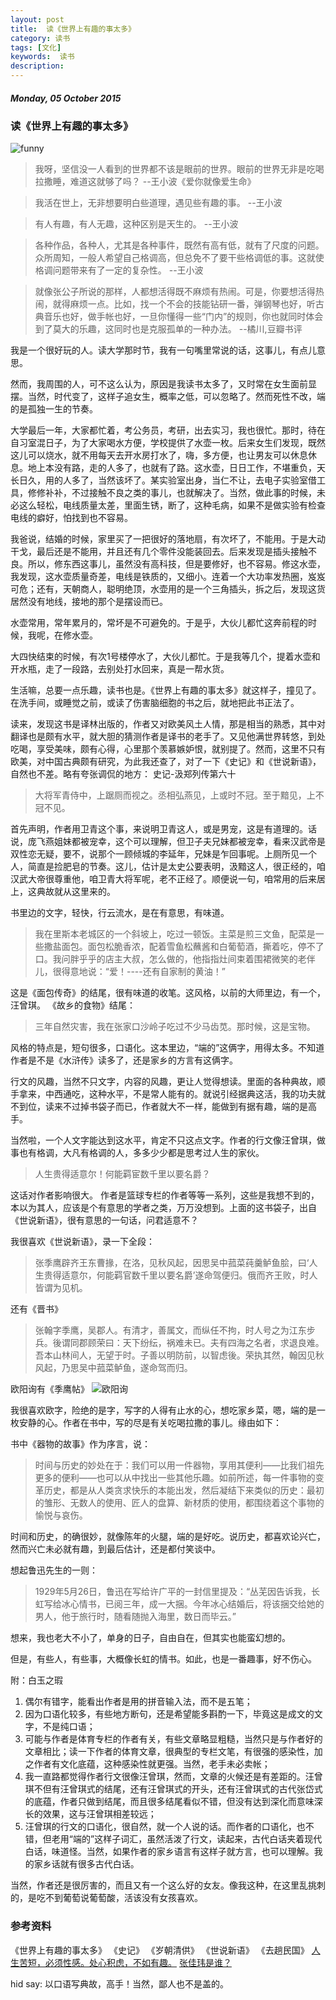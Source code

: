 ```yaml
---
layout: post
title:  读《世界上有趣的事太多》
category: 读书
tags: [文化]
keywords:  读书
description: 
---
```


##### Monday, 05 October 2015

### 读《世界上有趣的事太多》
![funny](/../../assets/img/book/2015/funny.jpg)

> 我呀，坚信没一人看到的世界都不该是眼前的世界。眼前的世界无非是吃喝拉撒睡，难道这就够了吗？
--王小波《爱你就像爱生命》

> 我活在世上，无非想要明白些道理，遇见些有趣的事。
--王小波

> 有人有趣，有人无趣，这种区别是天生的。
--王小波

> 各种作品，各种人，尤其是各种事件，既然有高有低，就有了尺度的问题。众所周知，一般人希望自己格调高，但总免不了要干些格调低的事。这就使格调问题带来有了一定的复杂性。
--王小波

> 就像张公子所说的那样，人都想活得既不麻烦有热闹。可是，你要想活得热闹，就得麻烦一点。比如，找一个不会的技能钻研一番，弹钢琴也好，听古典音乐也好，做手帐也好，一旦你懂得一些“门内”的规则，你也就同时体会到了莫大的乐趣，这同时也是克服孤单的一种办法。
--橘川,豆瓣书评

我是一个很好玩的人。读大学那时节，我有一句嘴里常说的话，这事儿，有点儿意思。

然而，我周围的人，可不这么认为，原因是我读书太多了，又时常在女生面前显摆。当然，时代变了，这样子追女生，概率之低，可以忽略了。然而死性不改，端的是孤独一生的节奏。

大学最后一年，大家都忙着，考公务员，考研，出去实习，我也很忙。那时，待在自习室混日子，为了大家喝水方便，学校提供了水壶一枚。后来女生们发现，既然这儿可以烧水，就不用每天去开水房打水了，嗨，多方便，也让男友可以休息休息。地上本没有路，走的人多了，也就有了路。这水壶，日日工作，不堪重负，天长日久，用的人多了，当然该坏了。某实验室出身，当仁不让，去电子实验室借工具，修修补补，不过接触不良之类的事儿，也就解决了。当然，做此事的时候，未必这么轻松，电线质量太差，里面生锈，断了，这种毛病，如果不是做实验有检查电线的癖好，怕找到也不容易。

我爸说，结婚的时候，家里买了一把很好的落地扇，有次坏了，不能用。于是大动干戈，最后还是不能用，并且还有几个零件没能装回去。后来发现是插头接触不良。所以，修东西这事儿，虽然没有高科技，但是要修好，也不容易。修这水壶，我发现，这水壶质量奇差，电线是铁质的，又细小。连着一个大功率发热圈，岌岌可危；还有，天朝商人，聪明绝顶，水壶用的是一个三角插头，拆之后，发现这货居然没有地线，接地的那个是摆设而已。

水壶常用，常年累月的，常坏是不可避免的。于是乎，大伙儿都忙这奔前程的时候，我呢，在修水壶。

大四快结束的时候，有次1号楼停水了，大伙儿都忙。于是我等几个，提着水壶和开水瓶，走了一段路，去别处打水回来，真是一帮水货。

生活嘛，总要一点乐趣，读书也是。《世界上有趣的事太多》就这样子，撞见了。在洗手间，或睡觉之前，或读了伤害脑细胞的书之后，就地把此书正法了。

读来，发现这书是译林出版的，作者又对欧美风土人情，那是相当的熟悉，其中对翻译也是颇有水平，就大胆的猜测作者是译书的老手了。又见他满世界转悠，到处吃喝，享受美味，颇有心得，心里那个羡慕嫉妒恨，就别提了。然而，这里不只有欧美，对中国古典颇有研究，为此我还查了，对了一下《史记》和《世说新语》，自然也不差。略有夸张调侃的地方：
史记-汲郑列传第六十

> 大将军青侍中，上踞厕而视之。丞相弘燕见，上或时不冠。至于黯见，上不冠不见。

首先声明，作者用卫青这个事，来说明卫青这人，或是男宠，这是有道理的。话说，庞飞燕姐妹都被宠幸，这个可以理解，但卫子夫兄妹都被宠幸，看来汉武帝是双性恋无疑，要不，说那个一顾倾城的李延年，兄妹是乍回事呢。上厕所见一个人，简直是捡肥皂的节奏。这儿，估计是太史公要表明，汲黯这人，很正经的，咱汉武大帝很尊重他，咱卫青大将军呢，老不正经了。顺便说一句，咱常用的后来居上，这典故就从这里来的。

书里边的文字，轻快，行云流水，是在有意思，有味道。

> 我在里斯本老城区的一个斜坡上，吃过一顿饭。主菜是煎三文鱼，配菜是一些撒盐面包。面包松脆香浓，配着雪鱼松蘸酱和白葡萄酒，撕着吃，停不了口。我问胖乎乎的店主大叔，怎么做的，他指指灶间束着围裙微笑的老伴儿，很得意地说：“爱！----还有自家制的黄油！”

这是《面包传奇》的结尾，很有味道的收笔。这风格，以前的大师里边，有一个，汪曾琪。
《故乡的食物》结尾：

> 三年自然灾害，我在张家口沙岭子吃过不少马齿苋。那时候，这是宝物。

风格的特点是，短句很多，口语化。这本里边，“端的”这俩字，用得太多。不知道作者是不是《水浒传》读多了，还是家乡的方言有这俩字。

行文的风趣，当然不只文字，内容的风趣，更让人觉得想读。里面的各种典故，顺手拿来，中西通吃，这种水平，不是常人能有的。就说引经据典这活，我的功夫就不到位，读来不过掉书袋子而已，作者就大不一样，能做到有据有趣，端的是高手。

当然啦，一个人文字能达到这水平，肯定不只这点文字。作者的行文像汪曾琪，做事也有格调，大凡有格调的人，多多少少都是思考过人生的家伙。

> 人生贵得适意尔！何能羁宦数千里以要名爵？

这话对作者影响很大。
作者是篮球专栏的作者等等一系列，这些是我想不到的，本以为其人，应该是个有意思的学者之类，万万没想到。上面的这书袋子，出自《世说新语》，很有意思的一句话，问君适意不？

我很喜欢《世说新语》，录一下全段：

> 张季鹰辟齐王东曹掾，在洛，见秋风起，因思吴中菰菜莼羹鲈鱼脍，曰‘人生贵得适意尔，何能羁官数千里以要名爵’遂命驾便归。俄而齐王败，时人皆谓为见机。

还有《晋书》

> 张翰字季鹰，吴郡人。有清才，善属文，而纵任不拘，时人号之为江东步兵。後谓同郡顾荣曰：天下纷纭，祸难未已。夫有四海之名者，求退良难。吾本山林间人，无望于时。子善以明防前，以智虑後。荣执其然，翰因见秋风起，乃思吴中菰菜鲈鱼，遂命驾而归。

欧阳询有《季鹰帖》
![欧阳询](/../../assets/img/book/2015/ouyangxun.jpg)

我很喜欢欧字，险绝的是字，写字的人得有止水的心，想吃家乡菜，嗯，端的是一枚安静的心。作者在书中，写的尽是有关吃喝拉撒的事儿。缘由如下：

书中《器物的故事》作为序言，说：

> 时间与历史的妙处在于：我们可以用一件器物，享用其便利——比我们祖先更多的便利——也可以从中找出一些其他乐趣。如前所述，每一件事物的变革历史，都是从人类贪求快乐的本能出发，然后凝结下来类似的历史：最初的雏形、无数人的使用、匠人的盘算、新材质的使用，都围绕着这个事物的愉悦与哀伤。

时间和历史，的确很妙，就像陈年的火腿，端的是好吃。说历史，都喜欢论兴亡，然而兴亡未必就有趣，到最后估计，还是都付笑谈中。

想起鲁迅先生的一则：

>  1929年5月26日，鲁迅在写给许广平的一封信里提及：“丛芜因告诉我，长虹写给冰心情书，已阅三年，成一大捆。今年冰心结婚后，将该捆交给她的男人，他于旅行时，随看随抛入海里，数日而毕云。”

想来，我也老大不小了，单身的日子，自由自在，但其实也能蛮幻想的。

但是，有些人，有些事，大概像长虹的情书。如此，也是一番趣事，好不伤心。

附：白玉之瑕
1. 偶尔有错字，能看出作者是用的拼音输入法，而不是五笔；
2. 因为口语化较多，有些地方断句，还是希望能多斟酌一下，毕竟这是成文的文字，不是纯口语；
3. 可能与作者是体育专栏的作者有关，有些文章略显粗糙，当然只是与作者好的文章相比；读一下作者的体育文章，很典型的专栏文笔，有很强的感染性，加之作者有文化底蕴，这种感染性就更强。当然，老手未必卖帐；
4. 我一直路都觉得作者行文很像汪曾琪，然而，文章的火候还是有差距的。汪曾琪不但有汪曾琪式的结尾，还有汪曾琪式的开头，还有汪曾琪式的古代张岱式的底蕴，作者只做到结尾，而且很多结尾看似不错，但没有达到深化而意味深长的效果，这与汪曾琪相差较远；
5. 汪曾琪的行文的口语化，很自然，就一个人说的话。而作者的口语化，也不错，但老用“端的”这样子词汇，虽然活泼了行文，读起来，古代白话夹着现代白话，味道怪。当然，如果作者的家乡语言有这样子就方言，也可以理解。我的家乡话就有很多古代白话。

当然，作者还是很厉害的，而且又有一个这么好的女友。像我这种，在这里乱挑刺的，是吃不到葡萄说葡萄酸，活该没有女孩喜欢。


### 参考资料
《世界上有趣的事太多》
《史记》
《岁朝清供》
《世说新语》
《去趟民国》
[人生苦短，必须性感。处心积虑，不如有趣。](https://book.douban.com/review/7565921/)
[张佳玮是谁？](http://www.zhihu.com/question/20372585)


hid say: 以口语写典故，高手！当然，鄙人也不是盖的。
